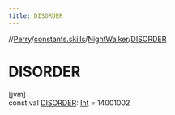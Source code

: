 ```yaml
---
title: DISORDER
---
```

//[Perry](../../../index.html)/[constants.skills](../index.html)/[NightWalker](index.html)/[DISORDER](-d-i-s-o-r-d-e-r.html)



# DISORDER



[jvm]\
const val [DISORDER](-d-i-s-o-r-d-e-r.html): [Int](https://kotlinlang.org/api/latest/jvm/stdlib/kotlin/-int/index.html) = 14001002




